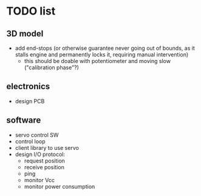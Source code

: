 # TODO list

## 3D model
* add end-stops (or otherwise guarantee never going out of bounds, as it stalls engine and permanently locks it, requiring manual intervention)
  - this should be doable with potentiometer and moving slow ("calibration phase"?)

## electronics
* design PCB

## software
* servo control SW
* control loop
* client library to use servo
* design I/O protocol:
  * request position
  * receive position
  * ping
  * monitor Vcc
  * monitor power consumption
